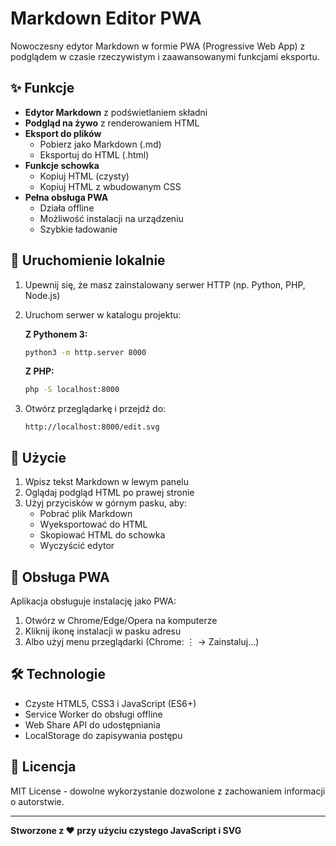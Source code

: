 # Markdown Editor PWA

Nowoczesny edytor Markdown w formie PWA (Progressive Web App) z podglądem w czasie rzeczywistym i zaawansowanymi funkcjami eksportu.

## ✨ Funkcje

- **Edytor Markdown** z podświetlaniem składni
- **Podgląd na żywo** z renderowaniem HTML
- **Eksport do plików**
  - Pobierz jako Markdown (.md)
  - Eksportuj do HTML (.html)
- **Funkcje schowka**
  - Kopiuj HTML (czysty)
  - Kopiuj HTML z wbudowanym CSS
- **Pełna obsługa PWA**
  - Działa offline
  - Możliwość instalacji na urządzeniu
  - Szybkie ładowanie

## 🚀 Uruchomienie lokalnie

1. Upewnij się, że masz zainstalowany serwer HTTP (np. Python, PHP, Node.js)

2. Uruchom serwer w katalogu projektu:

   **Z Pythonem 3:**
   ```bash
   python3 -m http.server 8000
   ```

   **Z PHP:**
   ```bash
   php -S localhost:8000
   ```

3. Otwórz przeglądarkę i przejdź do:
   ```
   http://localhost:8000/edit.svg
   ```

## 📝 Użycie

1. Wpisz tekst Markdown w lewym panelu
2. Oglądaj podgląd HTML po prawej stronie
3. Użyj przycisków w górnym pasku, aby:
   - Pobrać plik Markdown
   - Wyeksportować do HTML
   - Skopiować HTML do schowka
   - Wyczyścić edytor

## 📱 Obsługa PWA

Aplikacja obsługuje instalację jako PWA:
1. Otwórz w Chrome/Edge/Opera na komputerze
2. Kliknij ikonę instalacji w pasku adresu
3. Albo użyj menu przeglądarki (Chrome: ⋮ → Zainstaluj...)

## 🛠️ Technologie

- Czyste HTML5, CSS3 i JavaScript (ES6+)
- Service Worker do obsługi offline
- Web Share API do udostępniania
- LocalStorage do zapisywania postępu

## 📄 Licencja

MIT License - dowolne wykorzystanie dozwolone z zachowaniem informacji o autorstwie.

---

**Stworzone z ❤️ przy użyciu czystego JavaScript i SVG**